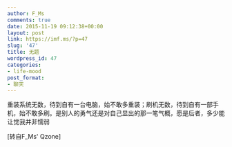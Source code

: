 ```yaml
---
author: F_Ms
comments: true
date: 2015-11-19 09:12:38+00:00
layout: post
link: https://imf.ms/?p=47
slug: '47'
title: 无题
wordpress_id: 47
categories:
- life-mood
post_format:
- 聊天
---
```


重装系统无数，待到自有一台电脑，始不敢多重装；刷机无数，待到自有一部手机，始不敢多刷。是别人的勇气还是对自己显出的那一笔气概，愿是后者，多少能让觉我并非懦弱

[转自F_Ms' Qzone]
